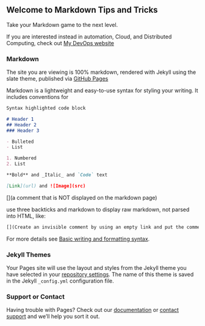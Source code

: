 ## Welcome to Markdown Tips and Tricks 
Take your Markdown game to the next level.

If you are interested instead in automation, Cloud,  and Distributed Computing, check out [My DevOps website](https://theclamlife.com)

### Markdown

The site you are viewing is 100% markdown, rendered with Jekyll using the slate theme, published via [GitHub Pages](https://pages.github.com/)

Markdown is a lightweight and easy-to-use syntax for styling your writing. It includes conventions for

```markdown
Syntax highlighted code block

# Header 1
## Header 2
### Header 3

- Bulleted
- List

1. Numbered
2. List

**Bold** and _Italic_ and `Code` text

[Link](url) and ![Image](src)
```

[](a comment that is NOT displayed on the markdown page)

use three backticks and markdown to display raw markdown, not parsed into HTML, like:  
```markdown
[](Create an invisible comment by using an empty link and put the comment in parentheses)
```

For more details see [Basic writing and formatting syntax](https://docs.github.com/en/github/writing-on-github/getting-started-with-writing-and-formatting-on-github/basic-writing-and-formatting-syntax).

### Jekyll Themes

Your Pages site will use the layout and styles from the Jekyll theme you have selected in your [repository settings](https://github.com/mcman2017/DevSecOps/settings/pages). The name of this theme is saved in the Jekyll `_config.yml` configuration file.

### Support or Contact

Having trouble with Pages? Check out our [documentation](https://docs.github.com/categories/github-pages-basics/) or [contact support](https://support.github.com/contact) and we’ll help you sort it out.
